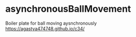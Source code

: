 # asynchronousBallMovement
Boiler plate for ball moving aysnchronously
https://agastya474748.github.io/c34/
